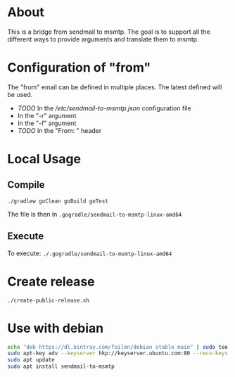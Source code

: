 # About

This is a bridge from sendmail to msmtp. The goal is to support all the different ways to provide arguments and translate them to msmtp.

# Configuration of "from"

The "from" email can be defined in multiple places. The latest defined will be used.

- *TODO* In the */etc/sendmail-to-msmtp.json* configuration file
- In the "-r" argument
- In the "-f" argument
- *TODO* In the "From: " header

# Local Usage

## Compile

`./gradlew goClean goBuild goTest` 

The file is then in `.gogradle/sendmail-to-msmtp-linux-amd64`

## Execute

To execute:
`./.gogradle/sendmail-to-msmtp-linux-amd64`

# Create release

`./create-public-release.sh`

# Use with debian

```bash
echo "deb https://dl.bintray.com/foilen/debian stable main" | sudo tee /etc/apt/sources.list.d/foilen.list
sudo apt-key adv --keyserver hkp://keyserver.ubuntu.com:80 --recv-keys 379CE192D401AB61
sudo apt update
sudo apt install sendmail-to-msmtp
```
